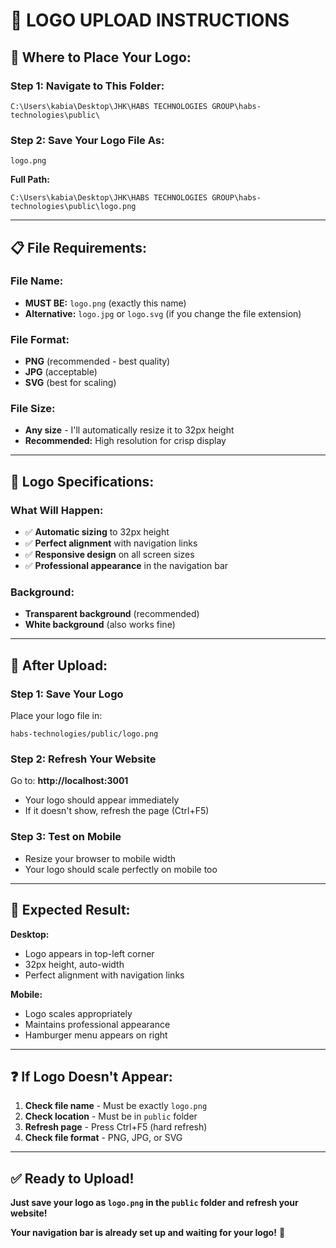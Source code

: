 # 🎯 **LOGO UPLOAD INSTRUCTIONS**

## 📁 **Where to Place Your Logo:**

### **Step 1: Navigate to This Folder:**
```
C:\Users\kabia\Desktop\JHK\HABS TECHNOLOGIES GROUP\habs-technologies\public\
```

### **Step 2: Save Your Logo File As:**
```
logo.png
```

**Full Path:**
```
C:\Users\kabia\Desktop\JHK\HABS TECHNOLOGIES GROUP\habs-technologies\public\logo.png
```

---

## 📋 **File Requirements:**

### **File Name:** 
- **MUST BE:** `logo.png` (exactly this name)
- **Alternative:** `logo.jpg` or `logo.svg` (if you change the file extension)

### **File Format:**
- **PNG** (recommended - best quality)
- **JPG** (acceptable)
- **SVG** (best for scaling)

### **File Size:**
- **Any size** - I'll automatically resize it to 32px height
- **Recommended:** High resolution for crisp display

---

## 🎨 **Logo Specifications:**

### **What Will Happen:**
- ✅ **Automatic sizing** to 32px height
- ✅ **Perfect alignment** with navigation links
- ✅ **Responsive design** on all screen sizes
- ✅ **Professional appearance** in the navigation bar

### **Background:**
- **Transparent background** (recommended)
- **White background** (also works fine)

---

## 🚀 **After Upload:**

### **Step 1: Save Your Logo**
Place your logo file in:
```
habs-technologies/public/logo.png
```

### **Step 2: Refresh Your Website**
Go to: **http://localhost:3001**
- Your logo should appear immediately
- If it doesn't show, refresh the page (Ctrl+F5)

### **Step 3: Test on Mobile**
- Resize your browser to mobile width
- Your logo should scale perfectly on mobile too

---

## 📱 **Expected Result:**

**Desktop:**
- Logo appears in top-left corner
- 32px height, auto-width
- Perfect alignment with navigation links

**Mobile:**
- Logo scales appropriately
- Maintains professional appearance
- Hamburger menu appears on right

---

## ❓ **If Logo Doesn't Appear:**

1. **Check file name** - Must be exactly `logo.png`
2. **Check location** - Must be in `public` folder
3. **Refresh page** - Press Ctrl+F5 (hard refresh)
4. **Check file format** - PNG, JPG, or SVG

---

## ✅ **Ready to Upload!**

**Just save your logo as `logo.png` in the `public` folder and refresh your website!**

**Your navigation bar is already set up and waiting for your logo!** 🎉

















